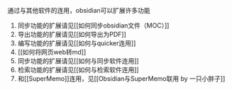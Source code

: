 通过与其他软件的连用，obsidian可以扩展许多功能
1. 同步功能的扩展请见[[如何同步obsidian文件（MOC）]]
2. 导出功能的扩展请见[[如何导出为PDF]]
3. 编写功能的扩展请见[[如何与quicker连用]]
4. [[如何将网页web转md]]
5. 同步功能的扩展请见[[如何与同步软件连用]]
6. 检索功能的扩展请见[[如何与检索软件连用]]
7. 和[[SuperMemo]]连用，见[[Obsidian与SuperMemo联用 by 一只小胖子]]